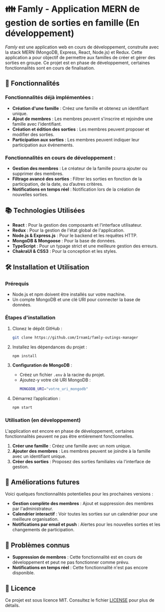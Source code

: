 # 👪 Famly - Application MERN de gestion de sorties en famille (En développement)

_Famly_ est une application web en cours de développement, construite avec la stack MERN (MongoDB, Express, React, Node.js) et Redux. Cette application a pour objectif de permettre aux familles de créer et gérer des sorties en groupe. Ce projet est en phase de développement, certaines fonctionnalités sont en cours de finalisation.

## 🚀 Fonctionnalités

### Fonctionnalités déjà implémentées :

- **Création d'une famille** : Créez une famille et obtenez un identifiant unique.
- **Ajout de membres** : Les membres peuvent s'inscrire et rejoindre une famille avec l'identifiant.
- **Création et édition des sorties** : Les membres peuvent proposer et modifier des sorties.
- **Participation aux sorties** : Les membres peuvent indiquer leur participation aux événements.

### Fonctionnalités en cours de développement :

- **Gestion des membres** : Le créateur de la famille pourra ajouter ou supprimer des membres.
- **Filtrage avancé des sorties** : Filtrer les sorties en fonction de la participation, de la date, ou d’autres critères.
- **Notifications en temps réel** : Notification lors de la création de nouvelles sorties.

## 📚 Technologies Utilisées

- **React** : Pour la gestion des composants et l'interface utilisateur.
- **Redux** : Pour la gestion de l'état global de l'application.
- **Node.js & Express.js** : Pour le backend et les requêtes HTTP.
- **MongoDB & Mongoose** : Pour la base de données.
- **TypeScript** : Pour un typage strict et une meilleure gestion des erreurs.
- **ChakraUI & CSS3** : Pour la conception et les styles.

## 🛠️ Installation et Utilisation

### Prérequis

- Node.js et npm doivent être installés sur votre machine.
- Un compte MongoDB et une clé URI pour connecter la base de données.

### Étapes d'installation

1. Clonez le dépôt GitHub :
   ```bash
   git clone https://github.com/Irnam1/famly-outings-manager
   ```

2. Installez les dépendances du projet :
   ```bash
   npm install
   ```

3. **Configuration de MongoDB** :
   - Créez un fichier `.env` à la racine du projet.
   - Ajoutez-y votre clé URI MongoDB :
     ```bash
     MONGODB_URI="votre_uri_mongodb"
     ```

4. Démarrez l’application :
   ```bash
   npm start
   ```

### Utilisation (en développement)

L'application est encore en phase de développement, certaines fonctionnalités peuvent ne pas être entièrement fonctionnelles.

1. **Créer une famille** : Créez une famille avec un nom unique.
2. **Ajouter des membres** : Les membres peuvent se joindre à la famille avec un identifiant unique.
3. **Créer des sorties** : Proposez des sorties familiales via l'interface de gestion.

## 🔮 Améliorations futures

Voici quelques fonctionnalités potentielles pour les prochaines versions :

- **Gestion complète des membres** : Ajout et suppression des membres par l'administrateur.
- **Calendrier interactif** : Voir toutes les sorties sur un calendrier pour une meilleure organisation.
- **Notifications par email et push** : Alertes pour les nouvelles sorties et les changements de participation.

## 🐛 Problèmes connus

- **Suppression de membres** : Cette fonctionnalité est en cours de développement et peut ne pas fonctionner comme prévu.
- **Notifications en temps réel** : Cette fonctionnalité n'est pas encore disponible.

## 📄 Licence

Ce projet est sous licence MIT. Consultez le fichier [LICENSE](./LICENSE) pour plus de détails.

